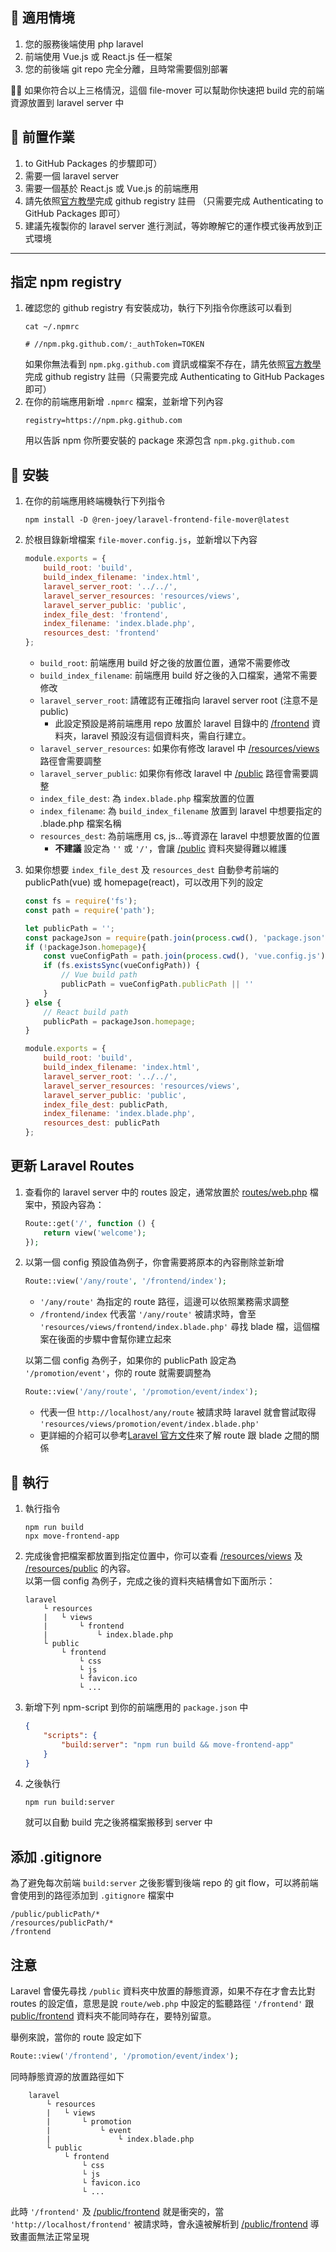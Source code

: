 ## 🍕 適用情境
1. 您的服務後端使用 php laravel
1. 前端使用 Vue.js 或 React.js 任一框架
1. 您的前後端 git repo 完全分離，且時常需要個別部署

👨‍🚀 如果你符合以上三格情況，這個 file-mover 可以幫助你快速把 build 完的前端資源放置到 laravel server 中

## 🔰 前置作業
1. to GitHub Packages 的步驟即可）
1. 需要一個 laravel server
1. 需要一個基於 React.js 或 Vue.js 的前端應用
1. 請先依照[官方教學](https://docs.github.com/en/packages/working-with-a-github-packages-registry/working-with-the-npm-registry#authenticating-to-github-packages)完成 github registry 註冊 （只需要完成 Authenticating to GitHub Packages 即可）
1. 建議先複製你的 laravel server 進行測試，等妳瞭解它的運作模式後再放到正式環境

---

## 指定 npm registry
1. 確認您的 github registry 有安裝成功，執行下列指令你應該可以看到
    ```shell
    cat ~/.npmrc

    # //npm.pkg.github.com/:_authToken=TOKEN
    ```
    如果你無法看到 `npm.pkg.github.com` 資訊或檔案不存在，請先依照[官方教學](https://docs.github.com/en/packages/working-with-a-github-packages-registry/working-with-the-npm-registry#authenticating-to-github-packages)完成 github registry 註冊（只需要完成 Authenticating to GitHub Packages 即可）
2. 在你的前端應用新增 `.npmrc` 檔案，並新增下列內容
    ```
    registry=https://npm.pkg.github.com
    ```
    用以告訴 npm 你所要安裝的 package 來源包含 `npm.pkg.github.com`

## 🚀 安裝
1. 在你的前端應用終端機執行下列指令
    ```shell
    npm install -D @ren-joey/laravel-frontend-file-mover@latest
    ```

2. 於根目錄新增檔案 `file-mover.config.js`，並新增以下內容
    ```js
    module.exports = {
        build_root: 'build',
        build_index_filename: 'index.html',
        laravel_server_root: '../../',
        laravel_server_resources: 'resources/views',
        laravel_server_public: 'public',
        index_file_dest: 'frontend',
        index_filename: 'index.blade.php',
        resources_dest: 'frontend'
    };
    ```
    - `build_root`: 前端應用 build 好之後的放置位置，通常不需要修改
    - `build_index_filename`: 前端應用 build 好之後的入口檔案，通常不需要修改
    - `laravel_server_root`: 請確認有正確指向 laravel server root (注意不是 public)
        - 此設定預設是將前端應用 repo 放置於 laravel 目錄中的 <u>/frontend</u> 資料夾，laravel 預設沒有這個資料夾，需自行建立。
    - `laravel_server_resources`: 如果你有修改 laravel 中 <u>/resources/views</u> 路徑會需要調整
    - `laravel_server_public`: 如果你有修改 laravel 中 <u>/public</u> 路徑會需要調整
    - `index_file_dest`: 為 `index.blade.php` 檔案放置的位置
    - `index_filename`: 為 `build_index_filename` 放置到 laravel 中想要指定的 .blade.php 檔案名稱
    - `resources_dest`: 為前端應用 cs, js...等資源在 laravel 中想要放置的位置
        - **不建議** 設定為 `''` 或 `'/'`，會讓 <u>/public</u> 資料夾變得難以維護

3. 如果你想要 `index_file_dest` 及 `resources_dest` 自動參考前端的 publicPath(vue) 或 homepage(react)，可以改用下列的設定
    ```js
    const fs = require('fs');
    const path = require('path');

    let publicPath = '';
    const packageJson = require(path.join(process.cwd(), 'package.json'));
    if (!packageJson.homepage){
        const vueConfigPath = path.join(process.cwd(), 'vue.config.js');
        if (fs.existsSync(vueConfigPath)) {
            // Vue build path
            publicPath = vueConfigPath.publicPath || ''
        }
    } else {
        // React build path
        publicPath = packageJson.homepage;
    }

    module.exports = {
        build_root: 'build',
        build_index_filename: 'index.html',
        laravel_server_root: '../../',
        laravel_server_resources: 'resources/views',
        laravel_server_public: 'public',
        index_file_dest: publicPath,
        index_filename: 'index.blade.php',
        resources_dest: publicPath
    };
    ```

## 更新 Laravel Routes
1. 查看你的 laravel server 中的 routes 設定，通常放置於 <u>routes/web.php</u> 檔案中，預設內容為：
    ```php
    Route::get('/', function () {
        return view('welcome');
    });
    ```
2. 以第一個 config 預設值為例子，你會需要將原本的內容刪除並新增
    ```php
    Route::view('/any/route', '/frontend/index');
    ```
    - `'/any/route'` 為指定的 route 路徑，這邊可以依照業務需求調整
    - `/frontend/index` 代表當 `'/any/route'` 被請求時，會至 `'resources/views/frontend/index.blade.php'` 尋找 blade 檔，這個檔案在後面的步驟中會幫你建立起來

    以第二個 config 為例子，如果你的 publicPath 設定為 `'/promotion/event'`，你的 route 就需要調整為
    ```php
    Route::view('/any/route', '/promotion/event/index');
    ```
    - 代表一但 `http://localhost/any/route` 被請求時 laravel 就會嘗試取得 `'resources/views/promotion/event/index.blade.php'`
    - 更詳細的介紹可以參考[Laravel 官方文件](https://laravel.com/docs/9.x/routing#view-routes)來了解 route 跟 blade 之間的關係

## 🚩 執行
1. 執行指令
    ```shell
    npm run build
    npx move-frontend-app
    ```

2. 完成後會把檔案都放置到指定位置中，你可以查看 <u>/resources/views</u> 及 <u>/resources/public</u> 的內容。<br>
    以第一個 config 為例子，完成之後的資料夾結構會如下面所示：
    ```
    laravel
        └ resources
        |   └ views
        |       └ frontend
        |           └ index.blade.php
        └ public
            └ frontend
                └ css
                └ js
                └ favicon.ico
                └ ...
    ```

3. 新增下列 npm-script 到你的前端應用的 `package.json` 中
    ```json
    {
        "scripts": {
            "build:server": "npm run build && move-frontend-app"
        }
    }
    ```

4. 之後執行
    ```shell
    npm run build:server
    ```
    就可以自動 build 完之後將檔案搬移到 server 中

## 添加 .gitignore
為了避免每次前端 `build:server` 之後影響到後端 repo 的 git flow，可以將前端會使用到的路徑添加到 `.gitignore` 檔案中
```
/public/publicPath/*
/resources/publicPath/*
/frontend
```

## 注意
Laravel 會優先尋找 `/public` 資料夾中放置的靜態資源，如果不存在才會去比對 routes 的設定值，意思是說 `route/web.php` 中設定的監聽路徑 `'/frontend'` 跟 <u>public/frontend</u> 資料夾不能同時存在，要特別留意。<br>

舉例來說，當你的 route 設定如下
```php
Route::view('/frontend', '/promotion/event/index');
```
同時靜態資源的放置路徑如下
```
    laravel
        └ resources
        |   └ views
        |       └ promotion
        |           └ event
        |               └ index.blade.php
        └ public
            └ frontend
                └ css
                └ js
                └ favicon.ico
                └ ...
```
此時 `'/frontend'` 及 <u>/public/frontend</u> 就是衝突的，當 `'http://localhost/frontend'` 被請求時，會永遠被解析到 <u>/public/frontend</u> 導致畫面無法正常呈現

